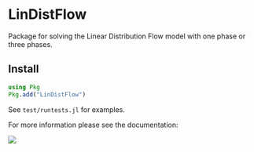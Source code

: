 # LinDistFlow
Package for solving the Linear Distribution Flow model with one phase or three phases.

## Install
```julia
using Pkg
Pkg.add("LinDistFlow")
```
See `test/runtests.jl` for examples.

For more information please see the documentation:
<!-- [![](https://img.shields.io/badge/docs-stable-blue.svg)](https://nlaws.github.io/LinDistFlow.jl/stable) -->
[![](https://img.shields.io/badge/docs-dev-blue.svg)](https://nlaws.github.io/LinDistFlow/dev)

